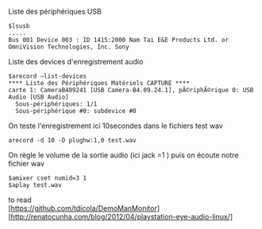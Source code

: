 Liste des périphériques USB   
```
$lsusb
.....
Bus 001 Device 003 : ID 1415:2000 Nam Tai E&E Products Ltd. or OmniVision Technologies, Inc. Sony 
```
Liste des devices d'enregistrement audio  
```
$arecord —list-devices
**** Liste des Périphériques Matériels CAPTURE ****
carte 1: CameraB409241 [USB Camera-B4.09.24.1], pÃ©riphÃ©rique 0: USB Audio [USB Audio]
  Sous-périphériques: 1/1
  Sous-périphérique #0: subdevice #0
```

On teste l'enregistrement ici 10secondes dans le fichiers test wav  
```
arecord -d 10 -D plughw:1,0 test.wav
```  
On règle le volume de la sortie audio (ici jack =1 ) puis on écoute notre fichier wav
```
$amixer cset numid=3 1
$aplay test.wav
```



to read  
[https://github.com/tdicola/DemoManMonitor]  
[http://renatocunha.com/blog/2012/04/playstation-eye-audio-linux/]  


